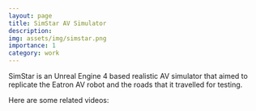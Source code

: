 ```yaml
---
layout: page
title: SimStar AV Simulator
description: 
img: assets/img/simstar.png
importance: 1
category: work
---
```


SimStar is an Unreal Engine 4 based realistic AV simulator that aimed to replicate the Eatron AV robot and the roads that it travelled for testing. 

Here are some related videos: 


